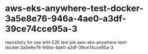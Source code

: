 # aws-eks-anywhere-test-docker-3a5e8e76-946a-4ae0-a3df-39ce74cce95a-3
repository for use with E2E test job aws-eks-anywhere-test-docker:3a5e8e76-946a-4ae0-a3df-39ce74cce95a-3
